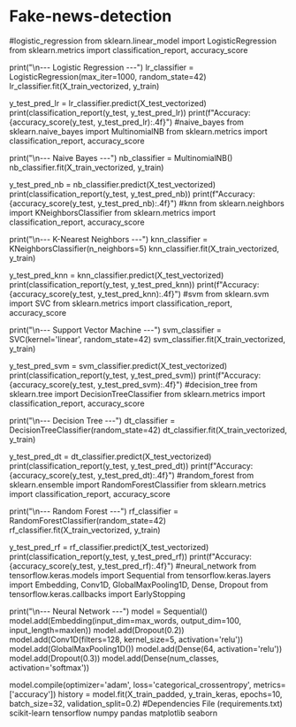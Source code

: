 # Fake-news-detection
#logistic_regression
from sklearn.linear_model import LogisticRegression
from sklearn.metrics import classification_report, accuracy_score

print("\n--- Logistic Regression ---")
lr_classifier = LogisticRegression(max_iter=1000, random_state=42)
lr_classifier.fit(X_train_vectorized, y_train)

y_test_pred_lr = lr_classifier.predict(X_test_vectorized)
print(classification_report(y_test, y_test_pred_lr))
print(f"Accuracy: {accuracy_score(y_test, y_test_pred_lr):.4f}")
#naive_bayes
from sklearn.naive_bayes import MultinomialNB
from sklearn.metrics import classification_report, accuracy_score

print("\n--- Naive Bayes ---")
nb_classifier = MultinomialNB()
nb_classifier.fit(X_train_vectorized, y_train)

y_test_pred_nb = nb_classifier.predict(X_test_vectorized)
print(classification_report(y_test, y_test_pred_nb))
print(f"Accuracy: {accuracy_score(y_test, y_test_pred_nb):.4f}")
#knn
from sklearn.neighbors import KNeighborsClassifier
from sklearn.metrics import classification_report, accuracy_score

print("\n--- K-Nearest Neighbors ---")
knn_classifier = KNeighborsClassifier(n_neighbors=5)
knn_classifier.fit(X_train_vectorized, y_train)

y_test_pred_knn = knn_classifier.predict(X_test_vectorized)
print(classification_report(y_test, y_test_pred_knn))
print(f"Accuracy: {accuracy_score(y_test, y_test_pred_knn):.4f}")
#svm
from sklearn.svm import SVC
from sklearn.metrics import classification_report, accuracy_score

print("\n--- Support Vector Machine ---")
svm_classifier = SVC(kernel='linear', random_state=42)
svm_classifier.fit(X_train_vectorized, y_train)

y_test_pred_svm = svm_classifier.predict(X_test_vectorized)
print(classification_report(y_test, y_test_pred_svm))
print(f"Accuracy: {accuracy_score(y_test, y_test_pred_svm):.4f}")
#decision_tree
from sklearn.tree import DecisionTreeClassifier
from sklearn.metrics import classification_report, accuracy_score

print("\n--- Decision Tree ---")
dt_classifier = DecisionTreeClassifier(random_state=42)
dt_classifier.fit(X_train_vectorized, y_train)

y_test_pred_dt = dt_classifier.predict(X_test_vectorized)
print(classification_report(y_test, y_test_pred_dt))
print(f"Accuracy: {accuracy_score(y_test, y_test_pred_dt):.4f}")
#random_forest
from sklearn.ensemble import RandomForestClassifier
from sklearn.metrics import classification_report, accuracy_score

print("\n--- Random Forest ---")
rf_classifier = RandomForestClassifier(random_state=42)
rf_classifier.fit(X_train_vectorized, y_train)

y_test_pred_rf = rf_classifier.predict(X_test_vectorized)
print(classification_report(y_test, y_test_pred_rf))
print(f"Accuracy: {accuracy_score(y_test, y_test_pred_rf):.4f}")
#neural_network
from tensorflow.keras.models import Sequential
from tensorflow.keras.layers import Embedding, Conv1D, GlobalMaxPooling1D, Dense, Dropout
from tensorflow.keras.callbacks import EarlyStopping

print("\n--- Neural Network ---")
model = Sequential()
model.add(Embedding(input_dim=max_words, output_dim=100, input_length=maxlen))
model.add(Dropout(0.2))
model.add(Conv1D(filters=128, kernel_size=5, activation='relu'))
model.add(GlobalMaxPooling1D())
model.add(Dense(64, activation='relu'))
model.add(Dropout(0.3))
model.add(Dense(num_classes, activation='softmax'))

model.compile(optimizer='adam', loss='categorical_crossentropy', metrics=['accuracy'])
history = model.fit(X_train_padded, y_train_keras, epochs=10, batch_size=32, validation_split=0.2)
#Dependencies File (requirements.txt)
scikit-learn
tensorflow
numpy
pandas
matplotlib
seaborn








